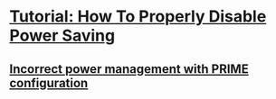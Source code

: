 # [Tutorial: How To Properly Disable Power Saving](https://www.nvidia.com/en-us/geforce/forums/game-ready-drivers/13/237319/tutorial-how-to-properly-disable-power-saving/)

## [Incorrect power management with PRIME configuration](https://forums.developer.nvidia.com/t/incorrect-power-management-with-prime-configuration/157927)
